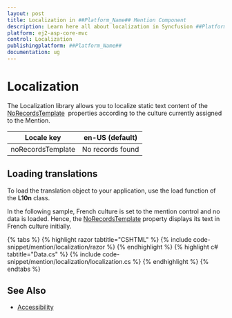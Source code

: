 ```yaml
---
layout: post
title: Localization in ##Platform_Name## Mention Component
description: Learn here all about localization in Syncfusion ##Platform_Name## Mention component of Syncfusion Essential JS 2 and more.
platform: ej2-asp-core-mvc
control: Localization
publishingplatform: ##Platform_Name##
documentation: ug
---
```


# Localization

The Localization library allows you to localize static text content of the [NoRecordsTemplate](https://help.syncfusion.com/cr/aspnetmvc-js2/Syncfusion.EJ2.DropDowns.Mention.html#Syncfusion_EJ2_DropDowns_Mention_NoRecordsTemplate) &nbsp;properties according to the culture currently assigned to the Mention.

| Locale key | en-US (default)  |
|------|------|
| noRecordsTemplate |  No records found |

## Loading translations

To load the translation object to your application, use the load function of the **L10n** class.

In the following sample, French culture is set to the mention control and no data is loaded. Hence, the [NoRecordsTemplate](https://help.syncfusion.com/cr/aspnetmvc-js2/Syncfusion.EJ2.DropDowns.Mention.html#Syncfusion_EJ2_DropDowns_Mention_NoRecordsTemplate) property displays its text in French culture initially.

{% tabs %}
{% highlight razor tabtitle="CSHTML" %}
{% include code-snippet/mention/localization/razor %}
{% endhighlight %}
{% highlight c# tabtitle="Data.cs" %}
{% include code-snippet/mention/localization/localization.cs %}
{% endhighlight %}
{% endtabs %}

## See Also

* [Accessibility](./accessibility)